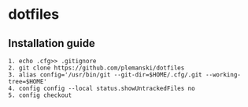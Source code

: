 # dotfiles
<h2> Installation guide </h2>

```
1. echo .cfg>> .gitignore
2. git clone https://github.com/plemanski/dotfiles
3. alias config='/usr/bin/git --git-dir=$HOME/.cfg/.git --working-tree=$HOME'
4. config config --local status.showUntrackedFiles no
5. config checkout
```
